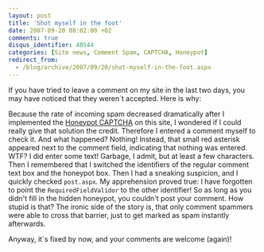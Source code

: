 ```yaml
---
layout: post
title: 'Shot myself in the foot'
date: 2007-09-20 08:02:00 +02
comments: true
disqus_identifier: 40544
categories: [Site news, Comment Spam, CAPTCHA, Honeypot]
redirect_from:
  - /blog/archive/2007/09/20/shot-myself-in-the-foot.aspx
---
```


If you have tried to leave a comment on my site in the last two days, you may have noticed that they weren´t accepted. Here is why:

Because the rate of incoming spam decreased dramatically after I implemented the [Honeypot CAPTCHA](/archive/2007/09/17/honeypot-captcha-for-community-server/) on this site, I wondered if I could really give that solution the credit. Therefore I entered a comment myself to check it. And what happened? Nothing! Instead, that small red asterisk appeared next to the comment field, indicating that nothing was entered. WTF? I did enter some text! Garbage, I admit, but at least a few characters. Then I remembered that I switched the identifiers of the regular comment text box and the honeypot box. Then I had a sneaking suspicion, and I quickly checked `post.aspx`. My apprehension proved true: I have forgotten to point the `RequiredFieldValidor` to the other identifier! So as long as you didn't fill in the hidden honeypot, you couldn't post your comment. How stupid is that? The ironic side of the story is, that only comment spammers were able to cross that barrier, just to get marked as spam instantly afterwards.

Anyway, it´s fixed by now, and your comments are welcome (again)!

